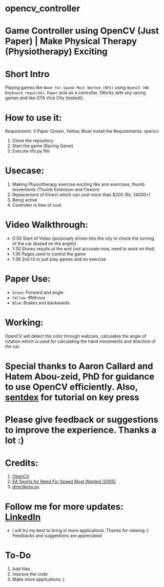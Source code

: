 # opencv_controller
# Game Controller using OpenCV (Just Paper) | Make Physical Therapy (Physiotherapy) Exciting 

# Short Intro
Playing games like `Need for Speed Most Wanted (NFS)` using `OpenCV (NO Keyboard required)`. `Paper` acts as a controller. (Works with any racing games and like GTA Vice City (tested)).

# How to use it:
Requirement: 3 Paper (Green, Yellow, Blue)
Install the Requirements: opencv
1)  Clone the repository
2)  Start the game (Racing Game)
3)  Execute nfs.py file

# Usecase:
1)  Making Physiotherapy exercise exciting like arm exercises, thumb movements (Thumb Extension and Flexion)
2)  Replacement of Kinect which can cost more than $200 (Rs. 14000+)
2)  Being active
3)  Controller is free of cost 

# Video Walkthrough:
* 0:00 Start of Video (purposely driven into the city to check the turning of the car (based on the angle))
* 1:30 Shows results at the end (not accurate now, need to work on that)
* 1:35 Pages used to control the game
* 1:38 2nd UI to just play games and no exercise

# Paper Use:
* `Green`: Forward and angle
* `Yellow`: #Nitrous
* `Blue`: Brakes and backwards

# Working:
OpenCV will detect the color through webcam, calculates the angle of rotation which is used for calculating the hand movements and direction of the car. 

# Special thanks to Aaron Callard and Hatem Abou-zeid, PhD for guidance to use OpenCV efficiently. Also, [sentdex](https://www.youtube.com/user/sentdex) for tutorial on key press

# Please give feedback or suggestions to improve the experience. Thanks a lot :)

# Credits:
1)  [OpenCV](https://opencv.org/)
2)  [EA Sports for Need For Speed Most Wanted (2005)](https://www.ea.com/games/need-for-speed/need-for-speed-most-wanted-2005)
3)  [directkeys.py](https://stackoverflow.com/questions/14489013/simulate-python-keypresses-for-controlling-a-game)

# Follow me for more updates: [LinkedIn](https://www.linkedin.com/in/abhisavaliya/)
* I will try my best to bring in more applications. Thanks for viewing :) Feedbacks and suggestions are appreciated

# To-Do
1) Add files
2) Improve the code
3) Make more applications :)
